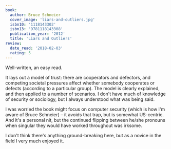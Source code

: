 ```yaml
---
book:
  author: Bruce Schneier
  cover_image: 'liars-and-outliers.jpg'
  isbn10: '1118143302'
  isbn13: '9781118143308'
  publication_year: '2012'
  title: 'Liars and Outliers'
review:
  date_read: '2018-02-03'
  rating: 5
---
```


Well-written, an easy read.

It lays out a model of trust: there are cooperators and defectors, and competing societal pressures affect whether somebody cooperates or defects (according to a particular group). The model is clearly explained, and then applied to a number of scenarios. I don't have much of knowledge of security or sociology, but I always understood what was being said.

I was worried the book might focus on computer security (which is how I'm aware of Bruce Schneier) – it avoids that trap, but is somewhat US-centric. And it's a personal nit, but the continued flipping between he/she pronouns when singular they would have worked throughout was irksome.

I don't think there's anything ground-breaking here, but as a novice in the field I very much enjoyed it.
